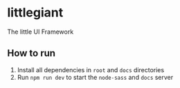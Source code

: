 # littlegiant

The little UI Framework

## How to run

1. Install all dependencies in `root` and `docs` directories
2. Run `npm run dev` to start the `node-sass` and `docs` server
